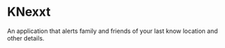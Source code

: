 # KNexxt

An application that alerts family and friends of your last know location and other details.


